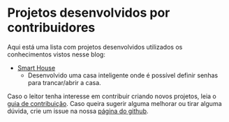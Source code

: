 # Projetos desenvolvidos por contribuidores

Aqui está uma lista com projetos desenvolvidos utilizados os conhecimentos vistos nesse blog:

 - [Smart House](../posts/Projeto_em_Minecraft.md)
   - Desenvolvido uma casa inteligente onde é possível definir senhas para trancar/abrir a casa.

Caso o leitor tenha interesse em contribuir criando novos projetos, leia o [guia de contribuição](https://github.com/marcosbiao/circuito-digital/blob/main/CONTRIBUTING.md). Caso queira sugerir alguma melhorar ou tirar alguma dúvida, crie um issue na nossa [página do github](https://github.com/marcosbiao/circuito-digital/issues).
